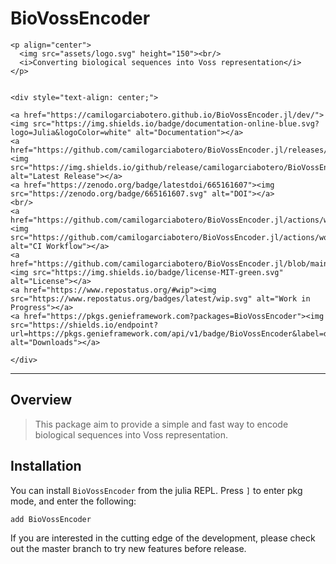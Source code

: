 # BioVossEncoder

```@raw html
<p align="center">
  <img src="assets/logo.svg" height="150"><br/>
  <i>Converting biological sequences into Voss representation</i>
</p>
```

```@raw html

<div style="text-align: center;">

<a href="https://camilogarciabotero.github.io/BioVossEncoder.jl/dev/"><img src="https://img.shields.io/badge/documentation-online-blue.svg?logo=Julia&logoColor=white" alt="Documentation"></a>
<a href="https://github.com/camilogarciabotero/BioVossEncoder.jl/releases/latest"><img src="https://img.shields.io/github/release/camilogarciabotero/BioVossEncoder.jl.svg" alt="Latest Release"></a>
<a href="https://zenodo.org/badge/latestdoi/665161607"><img src="https://zenodo.org/badge/665161607.svg" alt="DOI"></a>
<br/>
<a href="https://github.com/camilogarciabotero/BioVossEncoder.jl/actions/workflows/CI.yml"><img src="https://github.com/camilogarciabotero/BioVossEncoder.jl/actions/workflows/CI.yml/badge.svg" alt="CI Workflow"></a>
<a href="https://github.com/camilogarciabotero/BioVossEncoder.jl/blob/main/LICENSE"><img src="https://img.shields.io/badge/license-MIT-green.svg" alt="License"></a>
<a href="https://www.repostatus.org/#wip"><img src="https://www.repostatus.org/badges/latest/wip.svg" alt="Work in Progress"></a>
<a href="https://pkgs.genieframework.com?packages=BioVossEncoder"><img src="https://shields.io/endpoint?url=https://pkgs.genieframework.com/api/v1/badge/BioVossEncoder&label=downloads" alt="Downloads"></a>

</div>

```

***

## Overview

> This package aim to provide a simple and fast way to encode biological sequences into Voss representation.

## Installation

You can install `BioVossEncoder` from the julia REPL. Press `]` to enter pkg
mode, and enter the following:

    add BioVossEncoder

If you are interested in the cutting edge of the development, please check out the master branch to try new features before release.